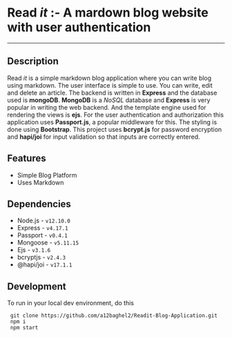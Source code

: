 # Read _it_ :- A mardown blog website with user authentication

---

## Description

Read _it_ is a simple markdown blog application where you can write blog using markdown. The user interface is simple to use. You can write, edit and delete an article.
The backend is written in **Express** and the database used is **mongoDB**. **MongoDB** is a *NoSQL* database and **Express** is very popular in writing the web backend. And the template engine used for rendering the views is **ejs**. For the user authentication and authorization this application uses **Passport.js**, a popular middleware for this. The styling is done using **Bootstrap**. This project uses **bcrypt.js** for password encryption and **hapi/joi** for input validation so that inputs are correctly entered.

## Features
 - Simple Blog Platform 
 - Uses Markdown
 
 ## Dependencies
  - Node.js - `v12.10.0`
  - Express - `v4.17.1`
  - Passport - `v0.4.1`
  - Mongoose - `v5.11.15`
  - Ejs - `v3.1.6`
  - bcryptjs - `v2.4.3`
  - @hapi/joi - `v17.1.1`
  
  
  ## Development 
  To run in your local dev environment, do this
  ```shell
   git clone https://github.com/a12baghel2/Readit-Blog-Application.git
   npm i
   npm start
   ```
